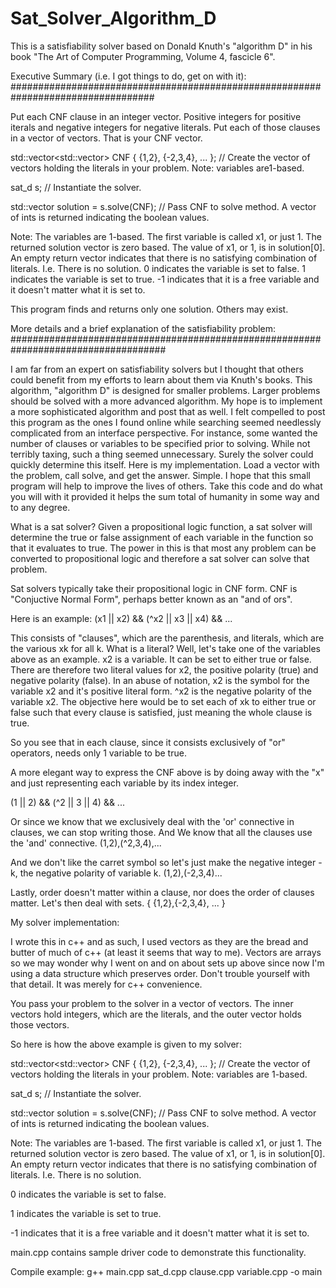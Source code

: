 # Sat_Solver_Algorithm_D
This is a satisfiability solver based on Donald Knuth's "algorithm D" in his book "The Art of Computer Programming, Volume 4, fascicle 6".

Executive Summary (i.e. I got things to do, get on with it):
##################################################################################

Put each CNF clause in an integer vector. Positive integers for positive iterals and negative integers for negative literals.
Put each of those clauses in a vector of vectors. That is your CNF vector.

std::vector<std::vector<int>> CNF { {1,2}, {-2,3,4}, ... }; // Create the vector of vectors holding the literals in your problem. Note: variables are1-based.
 
sat_d s; // Instantiate the solver.

std::vector<int> solution = s.solve(CNF); // Pass CNF to solve method. A vector of ints is returned indicating the boolean values.
 
Note: The variables are 1-based. The first variable is called x1, or just 1. The returned solution vector is zero based. The value of x1, or 1, is in solution[0].
An empty return vector indicates that there is no satisfying combination of literals. I.e. There is no solution.
0 indicates the variable is set to false.
1 indicates the variable is set to true.
-1 indicates that it is a free variable and it doesn't matter what it is set to.

This program finds and returns only one solution. Others may exist.



More details and a brief explanation of the satisfiability problem:
####################################################################################
  
I am far from an expert on satisfiability solvers but I thought that others could benefit from my efforts to learn about them via Knuth's
books. This algorithm, "algorithm D" is designed for smaller problems. Larger problems should be solved with a more advanced algorithm. 
My hope is to implement a more sophisticated algorithm and post that as well. I felt compelled to post this program as the ones I found 
online while searching seemed needlessly complicated from an interface perspective. For instance, some wanted the number of clauses or
variables to be specified prior to solving. While not terribly taxing, such a thing seemed unnecessary. Surely the solver could quickly
determine this itself. Here is my implementation. Load a vector with the problem, call solve, and get the answer. Simple. I hope that this
small program will help to improve the lives of others. Take this code and do what you will with it provided it helps the sum total of
humanity in some way and to any degree.

What is a sat solver? Given a propositional logic function, a sat solver will determine the true or false assignment of each variable in
the function so that it evaluates to true. The power in this is that most any problem can be converted to propositional logic and therefore
a sat solver can solve that problem. 

Sat solvers typically take their propositional logic in CNF form. CNF is "Conjuctive Normal Form", perhaps better known as an "and of ors". 

Here is an example:
(x1 || x2) && (^x2 || x3 || x4) && ...

This consists of "clauses", which are the parenthesis, and literals, which are the various xk for all k. 
What is a literal? Well, let's take one of the variables above as an example. x2 is a variable. It can be set to either true or false.
There are therefore two literal values for x2, the positive polarity (true) and negative polarity (false). In an abuse of notation, x2 is
the symbol for the variable x2 and it's positive literal form. ^x2 is the negative polarity of the variable x2.
The objective here would be to set each of xk to either true or false such that every clause is satisfied, just meaning the whole clause is true. 

So you see that in each clause, since it consists exclusively of "or" operators, needs only 1 variable to be true.

A more elegant way to express the CNF above is by doing away with the "x" and just representing each variable by its index integer.

(1 || 2) && (^2 || 3 || 4) && ...

Or since we know that we exclusively deal with the 'or' connective in clauses, we can stop writing those. And We know that all the clauses
use the 'and' connective.
(1,2),(^2,3,4),...

And we don't like the carret symbol so let's just make the negative integer -k, the negative polarity of variable k.
(1,2),(-2,3,4)...

Lastly, order doesn't matter within a clause, nor does the order of clauses matter. Let's then deal with sets.
{ {1,2},{-2,3,4}, ... }


My solver implementation:

I wrote this in c++ and as such, I used vectors as they are the bread and butter of much of c++ (at least it seems that way to me). Vectors are arrays so we may 
wonder why I went on and on about sets up above since now I'm using a data structure which preserves order. Don't trouble yourself with that detail. It was
merely for c++ convenience. 

You pass your problem to the solver in a vector of vectors. The inner vectors hold integers, which are the literals, and the outer vector holds those vectors.

So here is how the above example is given to my solver:

std::vector<std::vector<int>> CNF { {1,2}, {-2,3,4}, ... }; // Create the vector of vectors holding the literals in your problem. Note: variables are 1-based.
 
sat_d s; // Instantiate the solver.

std::vector<int> solution = s.solve(CNF); // Pass CNF to solve method. A vector of ints is returned indicating the boolean values.

Note: The variables are 1-based. The first variable is called x1, or just 1. The returned solution vector is zero based. The value of x1, or 1, is in solution[0].
An empty return vector indicates that there is no satisfying combination of literals. I.e. There is no solution.

0 indicates the variable is set to false.

1 indicates the variable is set to true.

-1 indicates that it is a free variable and it doesn't matter what it is set to. 



main.cpp contains sample driver code to demonstrate this functionality.

Compile example: g++ main.cpp sat_d.cpp clause.cpp variable.cpp -o main



